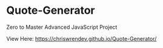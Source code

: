 # Quote-Generator
Zero to Master Advanced JavaScript Project

View Here: https://chriswrendev.github.io/Quote-Generator/
